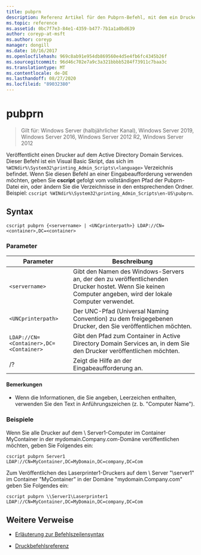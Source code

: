 ```yaml
---
title: pubprn
description: Referenz Artikel für den Pubprn-Befehl, mit dem ein Drucker im Active Directory Domain Services veröffentlicht wird.
ms.topic: reference
ms.assetid: 0bc7f7e3-84e1-4359-b477-7b1a1a0bd639
author: coreyp-at-msft
ms.author: coreyp
manager: dongill
ms.date: 10/16/2017
ms.openlocfilehash: 969c8ab91e954db869560e4d5e4fb6fc4345b26f
ms.sourcegitcommit: 96d46c702e7a9c3a321bbbb5284f73911c7baa3c
ms.translationtype: MT
ms.contentlocale: de-DE
ms.lasthandoff: 08/27/2020
ms.locfileid: "89032380"
---
```

# <a name="pubprn"></a>pubprn

> Gilt für: Windows Server (halbjährlicher Kanal), Windows Server 2019, Windows Server 2016, Windows Server 2012 R2, Windows Server 2012

Veröffentlicht einen Drucker auf dem Active Directory Domain Services. Dieser Befehl ist ein Visual Basic Skript, das sich im `%WINdir%\System32\printing_Admin_Scripts\<language>` Verzeichnis befindet. Wenn Sie diesen Befehl an einer Eingabeaufforderung verwenden möchten, geben Sie **cscript** gefolgt vom vollständigen Pfad der Pubprn-Datei ein, oder ändern Sie die Verzeichnisse in den entsprechenden Ordner. Beispiel: `cscript %WINdir%\System32\printing_Admin_Scripts\en-US\pubprn`.

## <a name="syntax"></a>Syntax

```
cscript pubprn {<servername> | <UNCprinterpath>} LDAP://CN=<container>,DC=<container>
```

### <a name="parameters"></a>Parameter

| Parameter | Beschreibung |
|--|--|
| `<servername>` | Gibt den Namen des Windows-Servers an, der den zu veröffentlichenden Drucker hostet. Wenn Sie keinen Computer angeben, wird der lokale Computer verwendet. |
| `<UNCprinterpath>` | Der UNC-Pfad (Universal Naming Convention) zu dem freigegebenen Drucker, den Sie veröffentlichen möchten. |
| `LDAP://CN=<Container>,DC=<Container>` | Gibt den Pfad zum Container in Active Directory Domain Services an, in dem Sie den Drucker veröffentlichen möchten. |
| /? | Zeigt die Hilfe an der Eingabeaufforderung an. |

#### <a name="remarks"></a>Bemerkungen

- Wenn die Informationen, die Sie angeben, Leerzeichen enthalten, verwenden Sie den Text in Anführungszeichen (z. b. "Computer Name").

### <a name="examples"></a>Beispiele

Wenn Sie alle Drucker auf dem \\ Server1-Computer im Container MyContainer in der mydomain.Company.com-Domäne veröffentlichen möchten, geben Sie Folgendes ein:

```
cscript pubprn Server1 LDAP://CN=MyContainer,DC=MyDomain,DC=company,DC=Com
```

Zum Veröffentlichen des Laserprinter1-Druckers auf dem \\ Server "\server1" im Container "MyContainer" in der Domäne "mydomain.Company.com" geben Sie Folgendes ein:

```
cscript pubprn \\Server1\Laserprinter1 LDAP://CN=MyContainer,DC=MyDomain,DC=company,DC=Com
```

## <a name="additional-references"></a>Weitere Verweise

- [Erläuterung zur Befehlszeilensyntax](command-line-syntax-key.md)

- [Druckbefehlsreferenz](print-command-reference.md)

